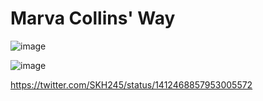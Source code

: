 # Marva Collins' Way

![image](https://user-images.githubusercontent.com/6586811/124671045-7da0d200-de7a-11eb-9d73-4062938191d8.png)

![image](https://user-images.githubusercontent.com/6586811/124697436-57942580-deac-11eb-83e9-c74a34528028.png)

https://twitter.com/SKH245/status/1412468857953005572
